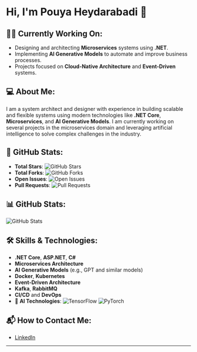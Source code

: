 # Hi, I'm Pouya Heydarabadi 👋

## 👨‍💻 Currently Working On:
- Designing and architecting **Microservices** systems using **.NET**.
- Implementing **AI Generative Models** to automate and improve business processes.
- Projects focused on **Cloud-Native Architecture** and **Event-Driven** systems.

## 💻 About Me:
I am a system architect and designer with experience in building scalable and flexible systems using modern technologies like **.NET Core**, **Microservices**, and **AI Generative Models**. I am currently working on several projects in the microservices domain and leveraging artificial intelligence to solve complex challenges in the industry.

## 🚀 GitHub Stats:

- **Total Stars**: ![GitHub Stars](https://img.shields.io/github/stars/pouya-heydarabadi?style=social)
- **Total Forks**: ![GitHub Forks](https://img.shields.io/github/forks/pouya-heydarabadi?style=social)
- **Open Issues**: ![Open Issues](https://img.shields.io/github/issues/pouya-heydarabadi?style=social)
- **Pull Requests**: ![Pull Requests](https://img.shields.io/github/issues-pr/pouya-heydarabadi?style=social)

## 📊 GitHub Stats:
![GitHub Stats](https://github-readme-stats.vercel.app/api?username=pouya-heydarabadi&count_private=true&show_icons=true&hide=prs&theme=radical)

## 🛠️ Skills & Technologies:
- **.NET Core**, **ASP.NET**, **C#**
- **Microservices Architecture**
- **AI Generative Models** (e.g., GPT and similar models)
- **Docker**, **Kubernetes**
- **Event-Driven Architecture**
- **Kafka**, **RabbitMQ**
- **CI/CD** and **DevOps**
- 🧠 **AI Technologies**: ![TensorFlow](https://img.shields.io/badge/TensorFlow-%23ff6f00?style=flat&logo=tensorflow&logoColor=white) ![PyTorch](https://img.shields.io/badge/PyTorch-%23ee4c2c?style=flat&logo=pytorch&logoColor=white)

## 📬 How to Contact Me:
- [LinkedIn](https://www.linkedin.com/in/pouya-heydarabadi-b47897198)

---

